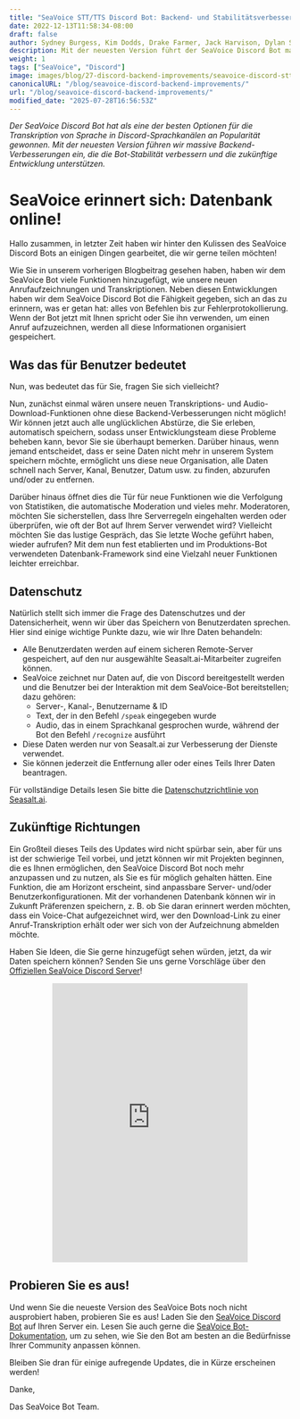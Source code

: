 ```yaml
---
title: "SeaVoice STT/TTS Discord Bot: Backend- und Stabilitätsverbesserungen"
date: 2022-12-13T11:58:34-08:00
draft: false
author: Sydney Burgess, Kim Dodds, Drake Farmer, Jack Harvison, Dylan Strong, Cody Vernon
description: Mit der neuesten Version führt der SeaVoice Discord Bot massive Backend-Verbesserungen ein, die die Bot-Stabilität und die zukünftige Entwicklung verbessern.
weight: 1
tags: ["SeaVoice", "Discord"]
image: images/blog/27-discord-backend-improvements/seavoice-discord-stt-tts-bot-backend-improvements.jpg
canonicalURL: "/blog/seavoice-discord-backend-improvements/"
url: "/blog/seavoice-discord-backend-improvements/"
modified_date: "2025-07-28T16:56:53Z"
---
```


*Der SeaVoice Discord Bot hat als eine der besten Optionen für die Transkription von Sprache in Discord-Sprachkanälen an Popularität gewonnen. Mit der neuesten Version führen wir massive Backend-Verbesserungen ein, die die Bot-Stabilität verbessern und die zukünftige Entwicklung unterstützen.*

# SeaVoice erinnert sich: Datenbank online!

Hallo zusammen, in letzter Zeit haben wir hinter den Kulissen des SeaVoice Discord Bots an einigen Dingen gearbeitet, die wir gerne teilen möchten!

Wie Sie in unserem vorherigen Blogbeitrag gesehen haben, haben wir dem SeaVoice Bot viele Funktionen hinzugefügt, wie unsere neuen Anrufaufzeichnungen und Transkriptionen. Neben diesen Entwicklungen haben wir dem SeaVoice Discord Bot die Fähigkeit gegeben, sich an das zu erinnern, was er getan hat: alles von Befehlen bis zur Fehlerprotokollierung. Wenn der Bot jetzt mit Ihnen spricht oder Sie ihn verwenden, um einen Anruf aufzuzeichnen, werden all diese Informationen organisiert gespeichert.

## Was das für Benutzer bedeutet
Nun, was bedeutet das für Sie, fragen Sie sich vielleicht?

Nun, zunächst einmal wären unsere neuen Transkriptions- und Audio-Download-Funktionen ohne diese Backend-Verbesserungen nicht möglich! Wir können jetzt auch alle unglücklichen Abstürze, die Sie erleben, automatisch speichern, sodass unser Entwicklungsteam diese Probleme beheben kann, bevor Sie sie überhaupt bemerken. Darüber hinaus, wenn jemand entscheidet, dass er seine Daten nicht mehr in unserem System speichern möchte, ermöglicht uns diese neue Organisation, alle Daten schnell nach Server, Kanal, Benutzer, Datum usw. zu finden, abzurufen und/oder zu entfernen.

Darüber hinaus öffnet dies die Tür für neue Funktionen wie die Verfolgung von Statistiken, die automatische Moderation und vieles mehr. Moderatoren, möchten Sie sicherstellen, dass Ihre Serverregeln eingehalten werden oder überprüfen, wie oft der Bot auf Ihrem Server verwendet wird? Vielleicht möchten Sie das lustige Gespräch, das Sie letzte Woche geführt haben, wieder aufrufen? Mit dem nun fest etablierten und im Produktions-Bot verwendeten Datenbank-Framework sind eine Vielzahl neuer Funktionen leichter erreichbar.

## Datenschutz

Natürlich stellt sich immer die Frage des Datenschutzes und der Datensicherheit, wenn wir über das Speichern von Benutzerdaten sprechen. Hier sind einige wichtige Punkte dazu, wie wir Ihre Daten behandeln:
- Alle Benutzerdaten werden auf einem sicheren Remote-Server gespeichert, auf den nur ausgewählte Seasalt.ai-Mitarbeiter zugreifen können.
- SeaVoice zeichnet nur Daten auf, die von Discord bereitgestellt werden und die Benutzer bei der Interaktion mit dem SeaVoice-Bot bereitstellen; dazu gehören:
    - Server-, Kanal-, Benutzername & ID
    - Text, der in den Befehl `/speak` eingegeben wurde
    - Audio, das in einem Sprachkanal gesprochen wurde, während der Bot den Befehl `/recognize` ausführt
- Diese Daten werden nur von Seasalt.ai zur Verbesserung der Dienste verwendet.
- Sie können jederzeit die Entfernung aller oder eines Teils Ihrer Daten beantragen.

Für vollständige Details lesen Sie bitte die [Datenschutzrichtlinie von Seasalt.ai](https://seasalt.ai/privacy/).

## Zukünftige Richtungen

Ein Großteil dieses Teils des Updates wird nicht spürbar sein, aber für uns ist der schwierige Teil vorbei, und jetzt können wir mit Projekten beginnen, die es Ihnen ermöglichen, den SeaVoice Discord Bot noch mehr anzupassen und zu nutzen, als Sie es für möglich gehalten hätten.
Eine Funktion, die am Horizont erscheint, sind anpassbare Server- und/oder Benutzerkonfigurationen.
Mit der vorhandenen Datenbank können wir in Zukunft Präferenzen speichern, z. B. ob Sie daran erinnert werden möchten, dass ein Voice-Chat aufgezeichnet wird, wer den Download-Link zu einer Anruf-Transkription erhält oder wer sich von der Aufzeichnung abmelden möchte.

Haben Sie Ideen, die Sie gerne hinzugefügt sehen würden, jetzt, da wir Daten speichern können? Senden Sie uns gerne Vorschläge über den [Offiziellen SeaVoice Discord Server](https://discord.gg/dfAYfwBQ)!

<center>
<iframe src="https://discordapp.com/widget?id=919037515514654721&theme=dark" width="350" height="500" allowtransparency="true" frameborder="0" sandbox="allow-popups allow-popups-to-escape-sandbox allow-same-origin allow-scripts"></iframe>
</center>

## Probieren Sie es aus!

Und wenn Sie die neueste Version des SeaVoice Bots noch nicht ausprobiert haben, probieren Sie es aus! Laden Sie den [SeaVoice Discord Bot](https://discord.com/oauth2/authorize?client_id=1001955060210749492&scope=bot) auf Ihren Server ein.
Lesen Sie auch gerne die [SeaVoice Bot-Dokumentation](https://wiki.seasalt.ai/seavoice/discord/discord-bot/), um zu sehen, wie Sie den Bot am besten an die Bedürfnisse Ihrer Community anpassen können.

Bleiben Sie dran für einige aufregende Updates, die in Kürze erscheinen werden!

Danke,

Das SeaVoice Bot Team.
